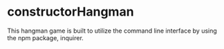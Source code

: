 # constructorHangman

This hangman game is built to utilize the command line interface by using the npm package, inquirer.